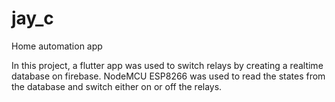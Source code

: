 # jay_c

Home automation app

In this project, a flutter app was used to switch relays by creating a realtime database on firebase.
NodeMCU ESP8266 was used to read the states from the database and switch either on or off the relays.
